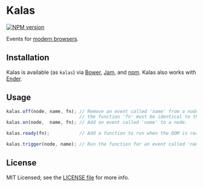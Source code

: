 # Kalas

[![NPM version](https://badge.fury.io/js/kalas.png)](http://badge.fury.io/js/kalas)

Events for [modern browsers](#browser-support).

## Installation

Kalas is available (as `kalas`) via [Bower](http://bower.io), [Jam](http://jamjs.org), and [npm](http://npmjs.org). Kalas also works with [Ender](http://ender.var.require.io).

## Usage

```js
kalas.off(node, name, fn); // Remove an event called 'name' from a node;
                           // the function 'fn' must be identical to the one added.
kalas.on(node,  name, fn); // Add an event called 'name' to a node.

kalas.ready(fn);           // Add a function to run when the DOM is ready.

kalas.trigger(node, name); // Run the function for an event called 'name' on a node.
```

## License

MIT Licensed; see the [LICENSE file](LICENSE) for more info.